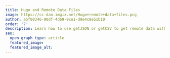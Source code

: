 ```yaml
---
title: Hugo and Remote Data Files
image: https://cc-dam.imgix.net/Hugo+remote+data+files.png
author: a5f00346-90df-4d69-9ce1-d9e4c8e51b10
order: '7'
description: Learn how to use getJSON or getCSV to get remote data with Hugo.
seo:
  open_graph_type: article
  featured_image:
  featured_image_alt:
---
```


